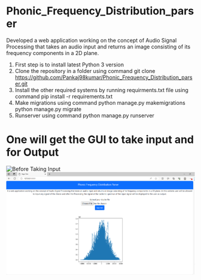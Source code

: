 # Phonic_Frequency_Distribution_parser
  Developed a web application working on the concept of Audio Signal Processing that takes an audio
  input and returns an image consisting of its frequency components in a 2D plane.
1. First step is to install latest Python 3 version
2. Clone the repository in a folder using command
   git clone https://github.com/Pankaj98kumar/Phonic_Frequency_Distribution_parser.git
3. Install the other required systems by running requirments.txt file using command
   pip install -r requirements.txt
4. Make migrations using command
   python manage.py makemigrations
   python manage.py migrate
5. Runserver using command
   python manage.py runserver
# One will get the GUI to take input and for Output
  ![Before Taking Input](Before_Inpute.png)
  ![After_Input](After_Input.png)



   

